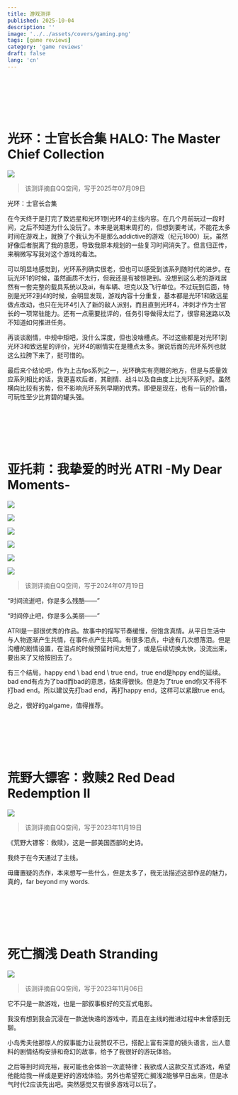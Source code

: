 ```yaml
---
title: 游戏测评
published: 2025-10-04
description: ''
image: '../../assets/covers/gaming.png'
tags: [game reviews]
category: 'game reviews'
draft: false 
lang: 'cn'
---
```


&nbsp;

&nbsp;

&nbsp;

# 光环：士官长合集 HALO: The Master Chief Collection

![](../../assets/game_reviews/halo.jpeg)

>该测评摘自QQ空间，写于2025年07月09日

光环：士官长合集

在今天终于是打完了致远星和光环1到光环4的主线内容。在几个月前玩过一段时间，之后不知道为什么没玩了。本来是说期末周打的，但想到要考试，不能花太多时间在游戏上，就换了个我认为不是那么addictive的游戏（纪元1800）玩，虽然好像后者脱离了我的意愿，导致我原本规划的一些复习时间消失了。但言归正传，来稍微写写我对这个游戏的看法。

可以明显地感觉到，光环系列确实很老，但也可以感受到该系列随时代的进步。在玩光环1的时候，虽然画质不太行，但我还是有被惊艳到。没想到这么老的游戏居然有一套完整的载具系统以及ai，有车辆、坦克以及飞行单位。不过玩到后面，特别是光环2到4的时候，会明显发现，游戏内容十分重复，基本都是光环1和致远星做点改动，也只在光环4引入了新的敌人派别，而且直到光环4，冲刺才作为士官长的一项常驻能力。还有一点需要批评的，任务引导做得太烂了，很容易迷路以及不知道如何推进任务。

再谈谈剧情，中规中矩吧，没什么深度，但也没啥槽点。不过这些都是对光环1到光环3和致远星的评价，光环4的剧情实在是槽点太多。据说后面的光环系列也就这么拉胯下来了，挺可惜的。

最后来个结论吧，作为上古fps系列之一，光环确实有亮眼的地方，但是与质量效应系列相比的话，我更喜欢后者，其剧情、战斗以及自由度上比光环系列好。虽然横向比较有劣势，但不影响光环系列早期的优秀。即便是现在，也有一玩的价值，可玩性至少比育碧的罐头强。

&nbsp;

&nbsp;

&nbsp;

# 亚托莉：我挚爱的时光 ATRI -My Dear Moments-

![](../../assets/game_reviews/atri1.jpeg)

![](../../assets/game_reviews/atri2.jpeg)

![](../../assets/game_reviews/atri3.jpeg)

![](../../assets/game_reviews/atri4.jpeg)

![](../../assets/game_reviews/atri5.jpeg)

![](../../assets/game_reviews/atri6.jpeg)

>该测评摘自QQ空间，写于2024年07月19日

“时间流逝吧，你是多么残酷——”

“时间停止吧，你是多么美丽——”

ATRI是一部很优秀的作品。故事中的描写节奏缓慢，但饱含真情。从平日生活中与人物逐渐产生共情，在事件点产生共鸣。有很多泪点，中途有几次想落泪。但是沟槽的剧情设置，在泪点的时候预留时间太短了，或是后续切换太快，没流出来，要出来了又给按回去了。

有三个结局，happy end \ bad end \ true end，true end是hppy end的延续。bad end有点为了bad而bad的意思，结束得很快。但是为了true end你又不得不打bad end。所以建议先打bad end，再打happy end，这样可以紧跟true end。

总之，很好的galgame，值得推荐。

&nbsp;

&nbsp;

&nbsp;

# 荒野大镖客：救赎2 Red Dead Redemption II

![](../../assets/game_reviews/red_dead_redemption.jpeg)

>该测评摘自QQ空间，写于2023年11月19日

《荒野大镖客：救赎》，这是一部美国西部的史诗。

我终于在今天通过了主线。

毋庸置疑的杰作，本来想写一些什么，但是太多了，我无法描述这部作品的魅力，真的，far beyond my words.

&nbsp;

&nbsp;

&nbsp;

# 死亡搁浅 Death Stranding

![](../../assets/game_reviews/death_stranding.jpeg)

>该测评摘自QQ空间，写于2023年11月06日

它不只是一款游戏，也是一部叙事极好的交互式电影。

我没有想到我会沉浸在一款送快递的游戏中，而且在主线的推进过程中未曾感到无聊。

小岛秀夫他那惊人的叙事能力让我赞叹不已，搭配上富有深意的镜头语言，出人意料的剧情结构安排和奇幻的故事，给予了我很好的游玩体验。

之后等到时间充裕，我可能也会体验一次底特律：我欲成人这款交互式游戏，希望他能给我一样或是更好的游戏体验。另外也希望死亡搁浅2能够早日出来，但是冰气时代2应该先出吧。突然感觉又有很多游戏可以玩了。